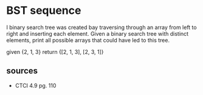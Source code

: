 # BST sequence
I binary search tree was created bay traversing through an array from left to right and inserting each element. Given a binary search tree with distinct elements, print all possible arrays that could have led to this tree.

given {2, 1, 3} return {[2, 1, 3], [2, 3, 1]}

## sources
  - CTCI 4.9 pg. 110
